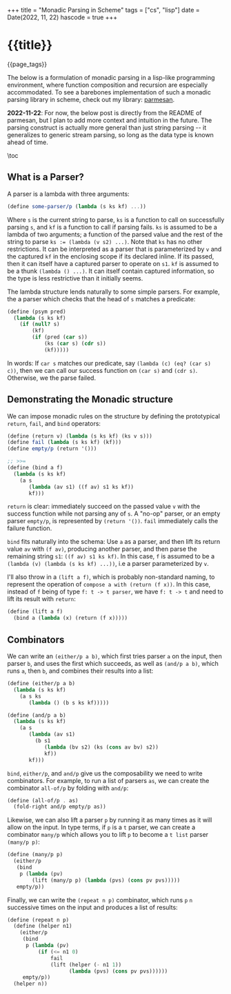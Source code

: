 +++
title = "Monadic Parsing in Scheme"
tags = ["cs", "lisp"]
date = Date(2022, 11, 22)
hascode = true
+++

# {{title}}
{{page_tags}}

The below is a formulation of monadic parsing in a lisp-like programming
environment, where function composition and recursion are especially
accommodated. To see a barebones implementation of such a monadic
parsing library in scheme, check out my library:
[parmesan](https://github.com/LiamPack/parmesan).

**2022-11-22**: For now, the below post is directly from the README of
parmesan, but I plan to add more context and intuition in the
future. The parsing construct is actually more general than just string
parsing -- it generalizes to generic stream parsing, so long as the data
type is known ahead of time.

\toc

## What is a Parser?
A parser is a lambda with three arguments:

```scheme
(define some-parser/p (lambda (s ks kf) ...))
```

Where `s` is the current string to parse, `ks` is a function to call on
successfully parsing `s`, and `kf` is a function to call if parsing
fails. `ks` is assumed to be a lambda of two arguments; a function of
the parsed value and the rest of the string to parse `ks := (lambda (v
s2) ...)`. Note that `ks` has no other restrictions. It can be
interpreted as a parser that is parameterized by `v` and the captured
`kf` in the enclosing scope if its declared inline. If its passed, then
it can itself have a captured parser to operate on `s1`. `kf` is assumed
to be a thunk `(lambda () ...)`. It can itself contain captured
information, so the type is less restrictive than it initially seems.

The lambda structure lends naturally to some simple parsers. For
example, the a parser which checks that the head of `s` matches a
predicate:

```scheme
(define (psym pred)
  (lambda (s ks kf)
    (if (null? s)
        (kf)
        (if (pred (car s))
            (ks (car s) (cdr s))
            (kf)))))
```

In words: If `car s` matches our predicate, say `(lambda (c) (eq? (car
s) c))`, then we can call our success function on `(car s)` and `(cdr
s)`. Otherwise, we the parse failed.


## Demonstrating the Monadic structure

We can impose monadic rules on the structure by defining the
prototypical `return`, `fail`, and `bind` operators:

```scheme
(define (return v) (lambda (s ks kf) (ks v s)))
(define fail (lambda (s ks kf) (kf)))
(define empty/p (return '()))

;; >>=
(define (bind a f)
  (lambda (s ks kf)
    (a s
       (lambda (av s1) ((f av) s1 ks kf))
       kf)))
```

`return` is clear: immediately succeed on the passed value `v` with the
success function while not parsing any of `s`. A "no-op" parser, or an
empty parser `empty/p`, is represented by `(return '())`. `fail`
immediately calls the failure function.

`bind` fits naturally into the schema: Use `a` as a parser, and then
lift its return value `av` with `(f av)`, producing another parser, and
then parse the remaining string `s1`: `((f av) s1 ks kf)`. In this case,
`f` is assumed to be a `(lambda (v) (lambda (s ks kf) ...))`, i.e a
parser parameterized by `v`.

I'll also throw in a `(lift a f)`, which is probably non-standard
naming, to represent the operation of `compose a with (return (f
x))`. In this case, instead of `f` being of type `f: t -> t parser`, we have
`f: t -> t` and need to lift its result with `return`:

```scheme
(define (lift a f)
  (bind a (lambda (x) (return (f x)))))
```

## Combinators

We can write an `(either/p a b)`, which first tries parser `a`
on the input, then parser `b`, and uses the first which succeeds, as
well as `(and/p a b)`, which runs `a`, then `b`, and combines their
results into a list:

```scheme
(define (either/p a b)
  (lambda (s ks kf)
    (a s ks
       (lambda () (b s ks kf)))))

(define (and/p a b)
  (lambda (s ks kf)
    (a s
       (lambda (av s1)
         (b s1
            (lambda (bv s2) (ks (cons av bv) s2))
            kf))
       kf)))
```

`bind`, `either/p`, and `and/p` give us the composability we need to
write combinators. For example, to run a list of parsers `as`, we can
create the combinator `all-of/p` by folding with `and/p`:

```scheme
(define (all-of/p . as)
  (fold-right and/p empty/p as))
```

Likewise, we can also lift a parser `p` by running it as many times as
it will allow on the input. In type terms, if `p` is a `t` parser, we
can create a combinator `many/p` which allows you to lift `p` to become
a `t list` parser `(many/p p)`:

```scheme
(define (many/p p)
  (either/p
   (bind
    p (lambda (pv)
        (lift (many/p p) (lambda (pvs) (cons pv pvs)))))
   empty/p))
```

Finally, we can write the `(repeat n p)` combinator, which runs `p` `n`
successive times on the input and produces a list of results:

```scheme
(define (repeat n p)
  (define (helper n1)
    (either/p
     (bind
      p (lambda (pv)
          (if (<= n1 0)
              fail
              (lift (helper (- n1 1))
                    (lambda (pvs) (cons pv pvs))))))
     empty/p))
  (helper n))
```

